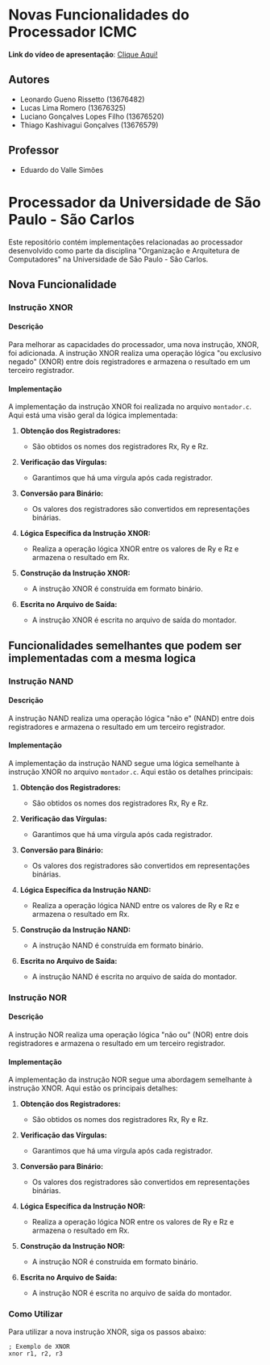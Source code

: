 # Novas Funcionalidades do Processador ICMC

**Link do vídeo de apresentação**: [Clique Aqui!](https://drive.google.com/file/d/19HXNUUkNI4NPgB30n9Sc1M5647xieVC4/view?usp=drive_link)

## Autores
- Leonardo Gueno Rissetto (13676482)
- Lucas Lima Romero (13676325)
- Luciano Gonçalves Lopes Filho (13676520)
- Thiago Kashivagui Gonçalves (13676579)
  
## Professor
- Eduardo do Valle Simões

# Processador da Universidade de São Paulo - São Carlos

Este repositório contém implementações relacionadas ao processador desenvolvido como parte da disciplina "Organização e Arquitetura de Computadores" na Universidade de São Paulo - São Carlos.

## Nova Funcionalidade

### Instrução XNOR

#### Descrição

Para melhorar as capacidades do processador, uma nova instrução, XNOR, foi adicionada. A instrução XNOR realiza uma operação lógica "ou exclusivo negado" (XNOR) entre dois registradores e armazena o resultado em um terceiro registrador.

#### Implementação

A implementação da instrução XNOR foi realizada no arquivo `montador.c`. Aqui está uma visão geral da lógica implementada:

1. **Obtenção dos Registradores:**
   - São obtidos os nomes dos registradores Rx, Ry e Rz.

2. **Verificação das Vírgulas:**
   - Garantimos que há uma vírgula após cada registrador.

3. **Conversão para Binário:**
   - Os valores dos registradores são convertidos em representações binárias.

4. **Lógica Específica da Instrução XNOR:**
   - Realiza a operação lógica XNOR entre os valores de Ry e Rz e armazena o resultado em Rx.

5. **Construção da Instrução XNOR:**
   - A instrução XNOR é construída em formato binário.

6. **Escrita no Arquivo de Saída:**
   - A instrução XNOR é escrita no arquivo de saída do montador.
  
## Funcionalidades semelhantes que podem ser implementadas com a mesma logica

### Instrução NAND

#### Descrição

A instrução NAND realiza uma operação lógica "não e" (NAND) entre dois registradores e armazena o resultado em um terceiro registrador.

#### Implementação

A implementação da instrução NAND segue uma lógica semelhante à instrução XNOR no arquivo `montador.c`. Aqui estão os detalhes principais:

1. **Obtenção dos Registradores:**
   - São obtidos os nomes dos registradores Rx, Ry e Rz.

2. **Verificação das Vírgulas:**
   - Garantimos que há uma vírgula após cada registrador.

3. **Conversão para Binário:**
   - Os valores dos registradores são convertidos em representações binárias.

4. **Lógica Específica da Instrução NAND:**
   - Realiza a operação lógica NAND entre os valores de Ry e Rz e armazena o resultado em Rx.

5. **Construção da Instrução NAND:**
   - A instrução NAND é construída em formato binário.

6. **Escrita no Arquivo de Saída:**
   - A instrução NAND é escrita no arquivo de saída do montador.

### Instrução NOR

#### Descrição

A instrução NOR realiza uma operação lógica "não ou" (NOR) entre dois registradores e armazena o resultado em um terceiro registrador.

#### Implementação

A implementação da instrução NOR segue uma abordagem semelhante à instrução XNOR. Aqui estão os principais detalhes:

1. **Obtenção dos Registradores:**
   - São obtidos os nomes dos registradores Rx, Ry e Rz.

2. **Verificação das Vírgulas:**
   - Garantimos que há uma vírgula após cada registrador.

3. **Conversão para Binário:**
   - Os valores dos registradores são convertidos em representações binárias.

4. **Lógica Específica da Instrução NOR:**
   - Realiza a operação lógica NOR entre os valores de Ry e Rz e armazena o resultado em Rx.

5. **Construção da Instrução NOR:**
   - A instrução NOR é construída em formato binário.

6. **Escrita no Arquivo de Saída:**
   - A instrução NOR é escrita no arquivo de saída do montador.

### Como Utilizar

Para utilizar a nova instrução XNOR, siga os passos abaixo:

   ```assembly
   ; Exemplo de XNOR
   xnor r1, r2, r3
    



